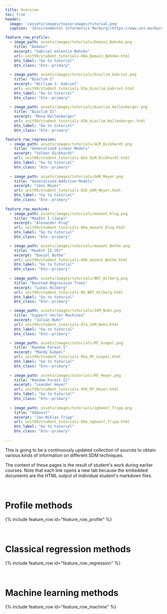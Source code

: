 ```yaml
---
title: Overview
toc: true
header:
  image: '/assets/images/teaserimages/tutorial.png'
  caption: '[Environmental Informatics Marburg](https://www.uni-marburg.de/en/fb19/disciplines/physisch/environmentalinformatics){:target="_blank"}'

feature_row_profile:
  - image_path: assets/images/tutorials/Domain_Behnke.png
    title: "Domain"
    excerpt: "Gabriel Valentin Behnke"
    url: unit99/student_tutorials-08a_Domain_Behnke.html
    btn_label: "Go to tutorial"
    btn_class: "btn--primary"
    
  - image_path: assets/images/tutorials/bioclim_Gabriel.png
    title: "Bioclim I"
    excerpt: "William J. Gabriel"
    url: unit99/student_tutorials-03a_bioclim_Gabriel.html
    btn_label: "Go to tutorial"
    btn_class: "btn--primary"
    
  - image_path: assets/images/tutorials/bioclim_Hallenberger.png
    title: "Bioclim II"
    excerpt: "Mona Hallenberger"
    url: unit99/student_tutorials-03b_bioclim_Hallenberger.html
    btn_label: "Go to tutorial"
    btn_class: "btn--primary"

feature_row_regression:
  - image_path: assets/images/tutorials/GLM_Dickhardt.png
    title: "Generalized Linear Models"
    excerpt: "Volker Dickhardt"
    url: unit99/student_tutorials-02a_GLM_Dickhardt.html
    btn_label: "Go to tutorial"
    btn_class: "btn--primary"
    
  - image_path: assets/images/tutorials/GAM_Meyer.png
    title: "Generalized Additive Models"
    excerpt: "Jens Meyer"
    url: unit99/student_tutorials-02b_GAM_Meyer.html
    btn_label: "Go to tutorial"
    btn_class: "btn--primary"
    
feature_row_machine:
  - image_path: assets/images/tutorials/maxent_Klug.png
    title: "MaxEnt I (Java)"
    excerpt: "Alexander Klug"
    url: unit99/student_tutorials-04a_maxent_Klug.html
    btn_label: "Go to tutorial"
    btn_class: "btn--primary"

  - image_path: assets/images/tutorials/maxent_Bothe.png
    title: "MaxEnt II (R)"
    excerpt: "Daniel Bothe"
    url: unit99/student_tutorials-04b_maxent_Bothe.html
    btn_label: "Go to tutorial"
    btn_class: "btn--primary"
 
  - image_path: assets/images/tutorials/BRT_Hilberg.png
    title: "Boosted Regression Trees"
    excerpt: "Lukas Hilberg"
    url: unit99/student_tutorials-06_BRT_Hilberg.html
    btn_label: "Go to tutorial"
    btn_class: "btn--primary"

  - image_path: assets/images/tutorials/SVM_Nuhn.png
    title: "Support Vector Machines"
    excerpt: "Julian Nuhn"
    url: unit99/student_tutorials-07a_SVM_Nuhn.html
    btn_label: "Go to tutorial"
    btn_class: "btn--primary"

  - image_path: assets/images/tutorials/RF_Gimpel.png
    title: "Random Forest I"
    excerpt: "Mandy Gimpel"
    url: unit99/student_tutorials-05a_RF_Gimpel.html
    btn_label: "Go to tutorial"
    btn_class: "btn--primary"
    
  - image_path: assets/images/tutorials/RF_Heyer.png
    title: "Random Forest II"
    excerpt: "Leander Heyer"
    url: unit99/student_tutorials-05b_RF_Heyer.html
    btn_label: "Go to tutorial"
    btn_class: "btn--primary"
    
  - image_path: assets/images/tutorials/xgboost_Tripp.png
    title: "XGboost"
    excerpt: "Jan-Niklas Tripp"
    url: unit99/student_tutorials-09a_xgboost_Tripp.html
    btn_label: "Go to tutorial"
    btn_class: "btn--primary"
        
---
```


This is going to be a continuously updated collection of sources to obtain various kinds of information on different SDM techniques. 
<!--more-->

The content of these pages is the result of student's work during earlier courses.
Note that each link opens a new tab because the embedded documents are the HTML output of individual student's markdown files.

<br>


# Profile methods 

{% include feature_row id="feature_row_profile" %}

<br>

# Classical regression methods

{% include feature_row id="feature_row_regression" %}

<br>

# Machine learning methods

{% include feature_row id="feature_row_machine" %}

<br>






<!--
### [Random Forest I]({{ "unit99/student_tutorials-05a_RF_Gimpel.html" | absolute_url }}){:target="_blank"}

### [Random Forest II]({{ "unit99/student_tutorials-05b_RF_Heyer.html" | absolute_url }}){:target="_blank"}

### [Generalized Linear Models]({{ "unit99/student_tutorials-02a_GLM_Dickhardt.html" | absolute_url }}){:target="_blank"}

### [Generalized Additive Models]({{ "unit99/student_tutorials-02b_GAM_Meyer.html" | absolute_url }}){:target="_blank"}

### [Bioclim I]({{ "unit99/student_tutorials-03a_bioclim_Gabriel.html" | absolute_url }}){:target="_blank"}

### [Bioclim II]({{ "unit99/student_tutorials-03b_bioclim_Hallenberger.html" | absolute_url }}){:target="_blank"}

### [MaxEnt I (Java)]({{ "unit99/student_tutorials-04a_maxent_Klug.html" | absolute_url }}){:target="_blank"}

### [MaxEnt II (R)]({{ "unit99/student_tutorials-04b_maxent_Bothe.html" | absolute_url }}){:target="_blank"}

### [Boosted Regression Trees]({{ "unit99/student_tutorials-06_BRT_Hilberg.html" | absolute_url }}){:target="_blank"}

### [Support Vector Machines]({{ "unit99/student_tutorials-07a_SVM_Nuhn.html" | absolute_url }}){:target="_blank"}

### [Domain]({{ "unit99/student_tutorials-08a_Domain_Behnke.html" | absolute_url }}){:target="_blank"}

### [XGboost (coming soon)]({{ "unit99/student_tutorials-09a_xgboost_Tripp.html" | absolute_url }}){:target="_blank"}

-->
